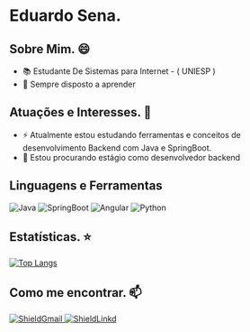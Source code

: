 <h1> Eduardo Sena. </h1>



<h2> Sobre Mim. 😄</h2>
  <ul> 
    <li>📚 Estudante De Sistemas para Internet - ( UNIESP ) </li>
    <li>💼 Sempre disposto a aprender </li>
  </ul>
 
  <h2> Atuações e Interesses. 🌱</h2>
   <ul>
    <li>⚡ Atualmente estou estudando ferramentas e conceitos de desenvolvimento Backend com Java e SpringBoot. </li>
    <li>🔭 Estou procurando estágio como desenvolvedor backend </li>
   </ul>
  
  <h2> Linguagens e Ferramentas </h2>
  
  ![Java](https://img.shields.io/badge/Java-ED8B00?style=for-the-badge&logo=java&logoColor=white)
  ![SpringBoot](https://img.shields.io/badge/SpringBoot-43853D?style=for-the-badge&logo=spring&logoColor=white)
  ![Angular](https://img.shields.io/badge/Angular-000?style=for-the-badge&logo=angular&logoColor=orange)
  ![Python](https://img.shields.io/badge/Python-14354C?style=for-the-badge&logo=python&logoColor=white)
  
  <h2> Estatísticas. ⭐</h2>
   
 [![Top Langs](https://github-readme-stats.vercel.app/api/top-langs/?username=eduardojpsena&theme=merko&show_icons=truee&exclude_repo=github-readme-stats,anuraghazra.github.io)](https://github.com/eduardojpsena) 
  
  <h2> Como me encontrar. 📫</h2> 
  
  <a target="_blank" href="mailto:eduardojpsena@gmail.com?subject=Hello%20again"><img src="https://img.shields.io/badge/Gmail-D14836?style=for-the-badge&logo=gmail&logoColor=white" alt="ShieldGmail"/> </a>
<a target="_blank" href="https://www.linkedin.com/in/eduardo-sena-1b1a02163/"><img src="https://img.shields.io/badge/LinkedIn-0077B5?style=for-the-badge&logo=linkedin&logoColor=white" alt="ShieldLinkd"/> </a>
  
<!--
**eduardojpsena/eduardojpsena** is a ✨ _special_ ✨ repository because its `README.md` (this file) appears on your GitHub profile.

Here are some ideas to get you started:

- 🔭 I’m currently working on ...
- 🌱 I’m currently learning ...
- 👯 I’m looking to collaborate on ...
- 🤔 I’m looking for help with ...
- 💬 Ask me about ...
- 📫 How to reach me: ...
- 😄 Pronouns: ...
- ⚡ Fun fact: ...
--> 
